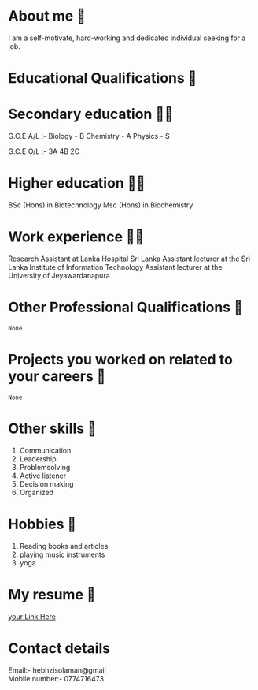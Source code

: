 # About me 👩
 I am a self-motivate, hard-working and dedicated individual seeking for a job.
 
# Educational Qualifications 📖

# Secondary education 👩‍🎓
  
   G.C.E A/L :-
    Biology - B 
    Chemistry - A
    Physics - S
      
   G.C.E O/L :-
    3A 4B 2C
      
# Higher education 👩‍🎓
   BSc (Hons) in Biotechnology
   Msc (Hons) in Biochemistry
     
# Work experience 👩‍💼

  Research Assistant at Lanka Hospital Sri Lanka
  Assistant lecturer at the Sri Lanka Institute of Information Technology
  Assistant lecturer at the University of Jeyawardanapura

# Other Professional Qualifications 📑

    None
 
# Projects you worked on related to your careers 📔

    None

# Other skills 🌠

   1. Communication
   2. Leadership
   3. Problemsolving
   4. Active listener
   5. Decision making
   6. Organized

# Hobbies 🎿

   1. Reading books and articles
   2. playing music instruments
   3. yoga

# My resume 📄

   [your Link Here](https://github.com/Hebhzibah-25/Hebhzibah-25.github.io/blob/main/Resume.pdf)
    
# Contact details

   Email:- hebhzisolaman@gmail   
   Mobile number:- 0774716473

    

   

